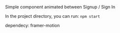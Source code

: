 Simple component animated between Signup / Sign In

In the project directory, you can run: `npm start`


dependecy: framer-motion
